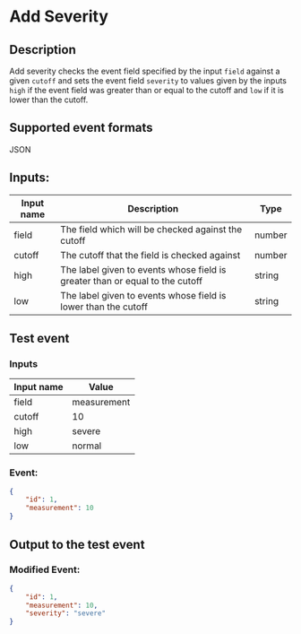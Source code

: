 # Add Severity
## Description
Add severity checks the event field specified by the input `field` against a given `cutoff` and sets the event field `severity` to values given by the inputs `high` if the event field was greater than or equal to the cutoff and `low` if it is lower than the cutoff.
## Supported event formats
JSON 
## Inputs:
Input name | Description | Type
|---|---|---|
| field | The field which will be checked against the cutoff | number |
| cutoff | The cutoff that the field is checked against | number |
| high | The label given to events whose field is greater than or equal to the cutoff | string |
| low | The label given to events whose field is lower than the cutoff | string |
## Test event 

### Inputs
Input name | Value
|---|---|
| field | measurement 
| cutoff | 10 
| high | severe 
| low | normal
### Event:

```json
{
    "id": 1,
    "measurement": 10
}
```

## Output to the test event

### Modified Event:
```json
{
    "id": 1,
    "measurement": 10,
    "severity": "severe"
}
```
